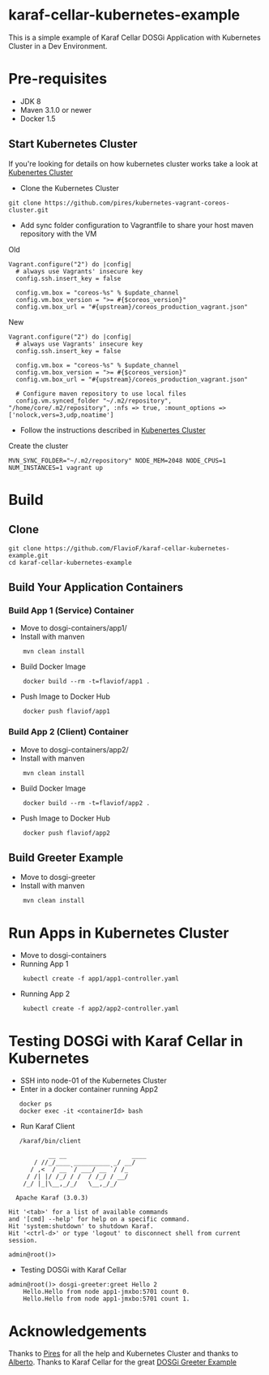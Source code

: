 karaf-cellar-kubernetes-example
============================
This is a simple example of Karaf Cellar DOSGi Application with Kubernetes Cluster in a Dev Environment.

# Pre-requisites

* JDK 8
* Maven 3.1.0 or newer
* Docker 1.5

## Start Kubernetes Cluster
If you're looking for details on how kubernetes cluster works take a look at [Kubenertes Cluster](https://github.com/pires/kubernetes-vagrant-coreos-cluster)

* Clone the Kubernetes Cluster
```
git clone https://github.com/pires/kubernetes-vagrant-coreos-cluster.git
```
* Add sync folder configuration to Vagrantfile to share your host maven repository with the VM

Old
```
Vagrant.configure("2") do |config|
  # always use Vagrants' insecure key
  config.ssh.insert_key = false

  config.vm.box = "coreos-%s" % $update_channel
  config.vm.box_version = ">= #{$coreos_version}"
  config.vm.box_url = "#{upstream}/coreos_production_vagrant.json"
```
New
```
Vagrant.configure("2") do |config|
  # always use Vagrants' insecure key
  config.ssh.insert_key = false

  config.vm.box = "coreos-%s" % $update_channel
  config.vm.box_version = ">= #{$coreos_version}"
  config.vm.box_url = "#{upstream}/coreos_production_vagrant.json"

  # Configure maven repository to use local files
  config.vm.synced_folder "~/.m2/repository", "/home/core/.m2/repository", :nfs => true, :mount_options => ['nolock,vers=3,udp,noatime']
```
* Follow the instructions described in [Kubenertes Cluster](https://github.com/pires/kubernetes-vagrant-coreos-cluster)


Create the cluster
```
MVN_SYNC_FOLDER="~/.m2/repository" NODE_MEM=2048 NODE_CPUS=1 NUM_INSTANCES=1 vagrant up
```

# Build

## Clone
```
git clone https://github.com/FlavioF/karaf-cellar-kubernetes-example.git
cd karaf-cellar-kubernetes-example
```

## Build Your Application Containers
### Build App 1 (Service) Container

* Move to dosgi-containers/app1/
* Install with manven
```
    mvn clean install
```
* Build Docker Image
```
    docker build --rm -t=flaviof/app1 .
```
* Push Image to Docker Hub
```
    docker push flaviof/app1
```

### Build App 2 (Client) Container
* Move to dosgi-containers/app2/
* Install with manven
```
    mvn clean install
```
* Build Docker Image
```
    docker build --rm -t=flaviof/app2 .
```
* Push Image to Docker Hub
```
    docker push flaviof/app2
```

## Build Greeter Example
* Move to dosgi-greeter
* Install with manven
```
    mvn clean install
```

# Run Apps in Kubernetes Cluster
* Move to dosgi-containers
* Running App 1
```
    kubectl create -f app1/app1-controller.yaml 
```
* Running App 2
```
    kubectl create -f app2/app2-controller.yaml 
```

# Testing DOSGi with Karaf Cellar in Kubernetes
* SSH into node-01 of the Kubernetes Cluster
* Enter in a docker container running App2
```
   docker ps
   docker exec -it <containerId> bash
```
* Run Karaf Client
```
   /karaf/bin/client

           __ __                  ____      
       / //_/____ __________ _/ __/      
      / ,<  / __ `/ ___/ __ `/ /_        
     / /| |/ /_/ / /  / /_/ / __/        
    /_/ |_|\__,_/_/   \__,_/_/         

  Apache Karaf (3.0.3)

Hit '<tab>' for a list of available commands
and '[cmd] --help' for help on a specific command.
Hit 'system:shutdown' to shutdown Karaf.
Hit '<ctrl-d>' or type 'logout' to disconnect shell from current session.

admin@root()> 
```

* Testing DOSGi with Karaf Cellar
```
admin@root()> dosgi-greeter:greet Hello 2
    Hello.Hello from node app1-jmxbo:5701 count 0.
    Hello.Hello from node app1-jmxbo:5701 count 1.
```

# Acknowledgements

Thanks to [Pires](https://github.com/pires) for all the help and Kubernetes Cluster and thanks to [Alberto](https://github.com/albertocsm).
Thanks to Karaf Cellar for the great [DOSGi Greeter Example](https://github.com/apache/karaf-cellar/tree/master/samples/dosgi-greeter) 


